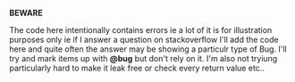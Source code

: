 
<b>BEWARE</b>

The code here intentionally contains errors ie a lot of it is for illustration
purposes only ie if I answer a question on stackoverflow I'll add the code here
and quite often the answer may be showing a particulr type of Bug. I'll try and
mark items up with <b>@bug</b> but don't rely on it. I'm also not tryiung
particularly hard to make it leak free or check every return value etc..

